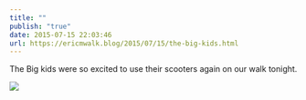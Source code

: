 ```yaml
---
title: ""
publish: "true"
date: 2015-07-15 22:03:46
url: https://ericmwalk.blog/2015/07/15/the-big-kids.html
---
```


The Big kids were so excited to use their scooters again on our walk tonight.

![](https://ericmwalk.blog/uploads/2022/da8301f651.jpg)